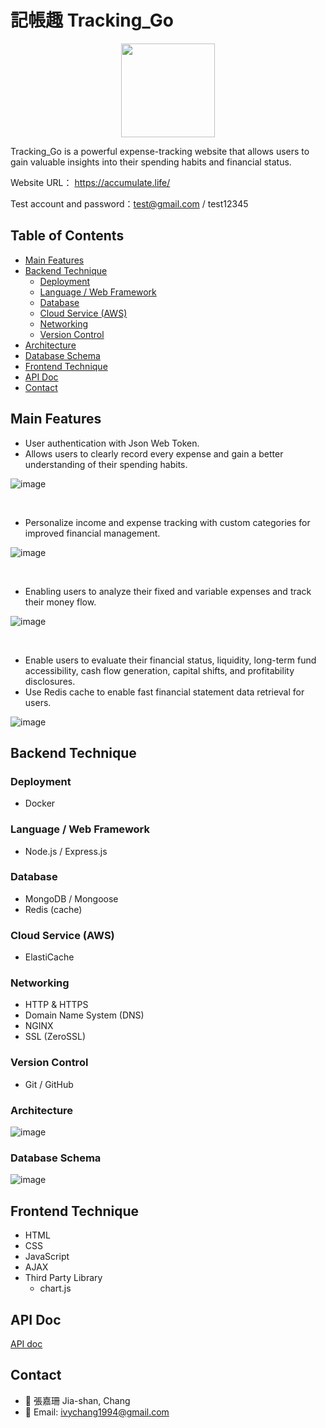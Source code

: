 # 記帳趣 Tracking_Go

<p align="center">
  <img src="/images/logo.jpg" width="150px">
</p>

Tracking_Go is a powerful expense-tracking website that allows users to gain valuable insights into their spending habits and financial status.

Website URL： <https://accumulate.life/>

Test account and password：test@gmail.com / test12345

## Table of Contents

* [Main Features](#main-features)
* [Backend Technique](#backend-technique)
   - [Deployment](#deployment)
   - [Language / Web Framework](#language)
   - [Database](#database)
   - [Cloud Service (AWS)](#cloudservice)
   - [Networking](#networking)
   - [Version Control](#version)
* [Architecture](#architecture)
* [Database Schema](#databaseschema)
* [Frontend Technique](#frontend-technique)
* [API Doc](#api)
* [Contact](#contact)
## Main Features <a name="main-features"></a>

* User authentication with Json Web Token.
* Allows users to clearly record every expense and gain a better understanding of their spending habits.

![image](/images/add_record.gif)

</br>

* Personalize income and expense tracking with custom categories for improved financial management.

![image](/images/add_category.gif)

</br>

* Enabling users to analyze their fixed and variable expenses and track their money flow.

![image](/images/analyze.gif)

</br>

* Enable users to evaluate their financial status, liquidity, long-term fund accessibility, cash flow generation, capital shifts, and profitability disclosures.
* Use Redis cache to enable fast financial statement data retrieval for users.

![image](/images/report.gif)

## Backend Technique <a name="backend-technique"></a>

### Deployment <a name="deployment"></a>

* Docker

### Language / Web Framework <a name="language"></a>

* Node.js / Express.js

### Database <a name="database"></a>

* MongoDB / Mongoose
* Redis (cache)

### Cloud Service (AWS) <a name="cloudservice"></a>

* ElastiCache

### Networking <a name="networking"></a>

* HTTP & HTTPS
* Domain Name System (DNS)
* NGINX
* SSL (ZeroSSL)

### Version Control <a name="version"></a>

* Git / GitHub

### Architecture <a name="architecture"></a>

![image](/images/Server_Architecture.png)

### Database Schema <a name="databaseschema"></a>

![image](/images/DBschema.png)

## Frontend Technique <a name="frontend-technique"></a>

* HTML
* CSS
* JavaScript
* AJAX
* Third Party Library
   - chart.js

## API Doc <a name="api"></a>

[API doc](https://app.swaggerhub.com/apis-docs/IVYCHANG1994_1/Tracking_Go/1.0.0)
## Contact <a name="contact"></a>

* :woman: 張嘉珊 Jia-shan, Chang
* :e-mail: Email: ivychang1994@gmail.com